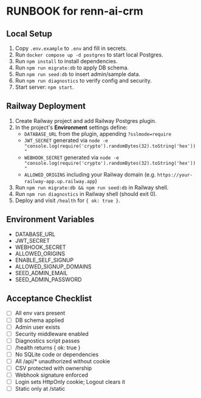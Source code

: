 # RUNBOOK for renn-ai-crm

## Local Setup
1. Copy `.env.example` to `.env` and fill in secrets.
2. Run `docker compose up -d postgres` to start local Postgres.
3. Run `npm install` to install dependencies.
4. Run `npm run migrate:db` to apply DB schema.
5. Run `npm run seed:db` to insert admin/sample data.
6. Run `npm run diagnostics` to verify config and security.
7. Start server: `npm start`.

## Railway Deployment
1. Create Railway project and add Railway Postgres plugin.
2. In the project's **Environment** settings define:
   - `DATABASE_URL` from the plugin, appending `?sslmode=require`
   - `JWT_SECRET` generated via `node -e "console.log(require('crypto').randomBytes(32).toString('hex'))"`
   - `WEBHOOK_SECRET` generated via `node -e "console.log(require('crypto').randomBytes(32).toString('hex'))"`
   - `ALLOWED_ORIGINS` including your Railway domain (e.g. `https://your-railway-app.up.railway.app`)
3. Run `npm run migrate:db && npm run seed:db` in Railway shell.
4. Run `npm run diagnostics` in Railway shell (should exit 0).
5. Deploy and visit `/health` for `{ ok: true }`.

## Environment Variables
- DATABASE_URL
- JWT_SECRET
- WEBHOOK_SECRET
- ALLOWED_ORIGINS
- ENABLE_SELF_SIGNUP
- ALLOWED_SIGNUP_DOMAINS
- SEED_ADMIN_EMAIL
- SEED_ADMIN_PASSWORD

## Acceptance Checklist
- [ ] All env vars present
- [ ] DB schema applied
- [ ] Admin user exists
- [ ] Security middleware enabled
- [ ] Diagnostics script passes
- [ ] /health returns { ok: true }
- [ ] No SQLite code or dependencies
- [ ] All /api/* unauthorized without cookie
- [ ] CSV protected with ownership
- [ ] Webhook signature enforced
- [ ] Login sets HttpOnly cookie; Logout clears it
- [ ] Static only at /static
